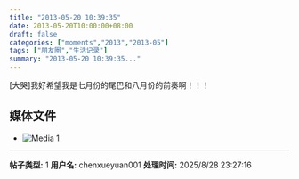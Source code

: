 ```yaml
---
title: "2013-05-20 10:39:35"
date: 2013-05-20T10:00:00+08:00
draft: false
categories: ["moments","2013","2013-05"]
tags: ["朋友圈","生活记录"]
summary: "2013-05-20 10:39:35..."
---
```


[大哭]我好希望我是七月份的尾巴和八月份的前奏啊！！！

## 媒体文件

- ![Media 1](/Moments/photos/2013-05-20/201305201039350.jpg)

---

**帖子类型:** 1
**用户名:** chenxueyuan001
**处理时间:** 2025/8/28 23:27:16